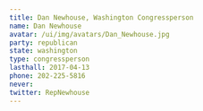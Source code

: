 ```yaml
---
title: Dan Newhouse, Washington Congressperson
name: Dan Newhouse
avatar: /ui/img/avatars/Dan_Newhouse.jpg
party: republican
state: washington
type: congressperson
lasthall: 2017-04-13
phone: 202-225-5816
never:
twitter: RepNewhouse
---
```


